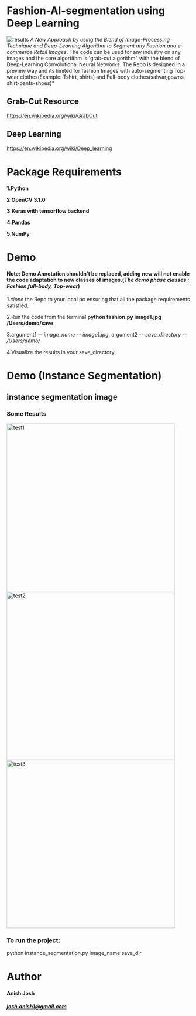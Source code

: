 # Fashion-AI-segmentation using Deep Learning
![results](https://user-images.githubusercontent.com/25944164/35455349-8ada7410-02f7-11e8-905e-84dad8ee01df.jpg)
*A New Approach by using the Blend of Image-Processing Technique and Deep-Learning Algorithm to Segment any Fashion and e-commerce Retail Images*.
The code can be used for any industry on any images and the core algortithm is 'grab-cut algorithm" with the blend of Deep-Learning Convolutional Neural Networks. The Repo is designed in a preview way and its limited for fashion Images with auto-segmenting Top-wear clothes(Example: Tshirt, shirts) and Full-body clothes(salwar,gowns, shirt-pants-shoes)*

## Grab-Cut Resource 
https://en.wikipedia.org/wiki/GrabCut
## Deep Learning
https://en.wikipedia.org/wiki/Deep_learning
# Package Requirements
**1.Python<enter>**
  
**2.OpenCV 3.1.0<enter>**
  
**3.Keras with tensorflow backend<enter>**
  
**4.Pandas<enter>**
  
**5.NumPy<enter>**

# Demo
#### Note: Demo Annotation shouldn't be replaced, adding new will not enable the code adaptation to new classes of images.(*The demo phase classes : Fashion full-body, Top-wear*)

1.*clone* the Repo to your local pc ensuring that all the package requirements satisfied.<enter>
  
2.Run the code from the terminal **python fashion.py image1.jpg /Users/demo/save** <enter>
  
3.argument1 -- *image_name -- image1.jpg*, argument2 -- *save_directory -- /Users/demo/*

4.Visualize the results in your save_directory.

# Demo (Instance Segmentation)
## instance segmentation image 

### Some Results
<img width="459" alt="test1" src="https://user-images.githubusercontent.com/25944164/41024871-072df6fc-698e-11e8-99eb-9f3802fc1268.png">
<img width="459" alt="test2" src="https://user-images.githubusercontent.com/25944164/41024872-0757439a-698e-11e8-8872-3971c9ae539a.png">
<img width="459" alt="test3" src="https://user-images.githubusercontent.com/25944164/41024873-077ceb36-698e-11e8-83b6-95a584f3a9d6.png">

### To run the project:
python instance_segmentation.py image_name save_dir

# Author
#### Anish Josh #### 
  
##### josh.anish1@gmail.com #####


